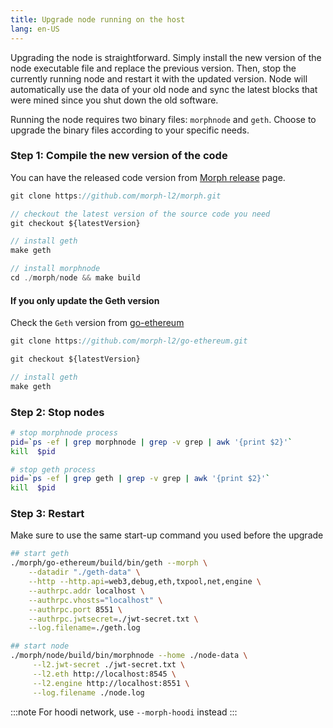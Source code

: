 ```yaml
---
title: Upgrade node running on the host
lang: en-US
---
```


Upgrading the node is straightforward. Simply install the new version of the node executable file and replace the previous version. Then, stop the currently running node and restart it with the updated version. Node will automatically use the data of your old node and sync the latest blocks that were mined since you shut down the old software.

Running the node requires two binary files: `morphnode` and `geth`. Choose to upgrade the binary files according to your specific needs.

### Step 1: Compile the new version of the code

You can have the released code version from [Morph release](https://github.com/morph-l2/morph/releases) page.

```js
git clone https://github.com/morph-l2/morph.git

// checkout the latest version of the source code you need
git checkout ${latestVersion}

// install geth
make geth

// install morphnode
cd ./morph/node && make build
```

#### If you only update the Geth version
Check the `Geth` version from [go-ethereum](https://github.com/morph-l2/go-ethereum/releases)

```js
git clone https://github.com/morph-l2/go-ethereum.git

git checkout ${latestVersion}

// install geth
make geth
```

### Step 2: Stop nodes

```bash
# stop morphnode process
pid=`ps -ef | grep morphnode | grep -v grep | awk '{print $2}'`
kill  $pid

# stop geth process
pid=`ps -ef | grep geth | grep -v grep | awk '{print $2}'`
kill  $pid
```

### Step 3: Restart

Make sure to use the same start-up command you used before the upgrade

```bash
## start geth
./morph/go-ethereum/build/bin/geth --morph \
    --datadir "./geth-data" \
    --http --http.api=web3,debug,eth,txpool,net,engine \
    --authrpc.addr localhost \
    --authrpc.vhosts="localhost" \
    --authrpc.port 8551 \
    --authrpc.jwtsecret=./jwt-secret.txt \
    --log.filename=./geth.log

## start node    
./morph/node/build/bin/morphnode --home ./node-data \
     --l2.jwt-secret ./jwt-secret.txt \
     --l2.eth http://localhost:8545 \
     --l2.engine http://localhost:8551 \
     --log.filename ./node.log 
```

:::note
For hoodi network, use ```--morph-hoodi``` instead
:::
